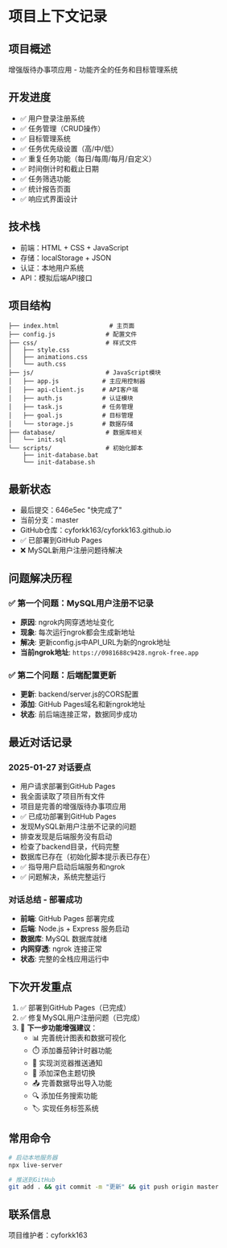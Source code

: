 # 项目上下文记录

## 项目概述
增强版待办事项应用 - 功能齐全的任务和目标管理系统

## 开发进度
- ✅ 用户登录注册系统
- ✅ 任务管理（CRUD操作）
- ✅ 目标管理系统
- ✅ 任务优先级设置（高/中/低）
- ✅ 重复任务功能（每日/每周/每月/自定义）
- ✅ 时间倒计时和截止日期
- ✅ 任务筛选功能
- ✅ 统计报告页面
- ✅ 响应式界面设计

## 技术栈
- 前端：HTML + CSS + JavaScript
- 存储：localStorage + JSON
- 认证：本地用户系统
- API：模拟后端API接口

## 项目结构
```
├── index.html              # 主页面
├── config.js              # 配置文件
├── css/                   # 样式文件
│   ├── style.css
│   ├── animations.css
│   └── auth.css
├── js/                    # JavaScript模块
│   ├── app.js            # 主应用控制器
│   ├── api-client.js     # API客户端
│   ├── auth.js           # 认证模块
│   ├── task.js           # 任务管理
│   ├── goal.js           # 目标管理
│   └── storage.js        # 数据存储
├── database/              # 数据库相关
│   └── init.sql
└── scripts/               # 初始化脚本
    ├── init-database.bat
    └── init-database.sh
```

## 最新状态
- 最后提交：646e5ec "快完成了"
- 当前分支：master
- GitHub仓库：cyforkk163/cyforkk163.github.io
- ✅ 已部署到GitHub Pages
- ❌ MySQL新用户注册问题待解决

## 问题解决历程
### ✅ **第一个问题：MySQL用户注册不记录**
- **原因**: ngrok内网穿透地址变化
- **现象**: 每次运行ngrok都会生成新地址
- **解决**: 更新config.js中API_URL为新的ngrok地址
- **当前ngrok地址**: `https://0981688c9428.ngrok-free.app`

### ✅ **第二个问题：后端配置更新**
- **更新**: backend/server.js的CORS配置
- **添加**: GitHub Pages域名和新ngrok地址
- **状态**: 前后端连接正常，数据同步成功

## 最近对话记录
### 2025-01-27 对话要点
- 用户请求部署到GitHub Pages
- 我全面读取了项目所有文件  
- 项目是完善的增强版待办事项应用
- ✅ 已成功部署到GitHub Pages
- 发现MySQL新用户注册不记录的问题
- 排查发现是后端服务没有启动
- 检查了backend目录，代码完整
- 数据库已存在（初始化脚本提示表已存在）
- ✅ 指导用户启动后端服务和ngrok
- ✅ 问题解决，系统完整运行

### 对话总结 - 部署成功
- **前端**: GitHub Pages 部署完成
- **后端**: Node.js + Express 服务启动  
- **数据库**: MySQL 数据库就绪
- **内网穿透**: ngrok 连接正常
- **状态**: 完整的全栈应用运行中

## 下次开发重点
1. ✅ 部署到GitHub Pages（已完成）
2. ✅ 修复MySQL用户注册问题（已完成）
3. 🚀 **下一步功能增强建议**：
   - 📊 完善统计图表和数据可视化
   - ⏱️ 添加番茄钟计时器功能
   - 🔔 实现浏览器推送通知
   - 🎨 添加深色主题切换
   - 📤 完善数据导出导入功能
   - 🔍 添加任务搜索功能
   - 🏷️ 实现任务标签系统

## 常用命令
```bash
# 启动本地服务器
npx live-server

# 推送到GitHub
git add . && git commit -m "更新" && git push origin master
```

## 联系信息
项目维护者：cyforkk163